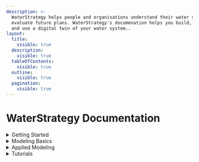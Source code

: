 ```yaml
---
description: >-
  WaterStrategy helps people and organisations understand their water system and
  evaluate future plans. WaterStrategy's documenation helps you build, refine
  and use a digital twin of your water system..
layout:
  title:
    visible: true
  description:
    visible: true
  tableOfContents:
    visible: true
  outline:
    visible: true
  pagination:
    visible: true
---
```


# WaterStrategy Documentation

<details>

<summary>Getting Started</summary>

[creating-an-account.md](getting-started/creating-an-account.md "mention")

[logging-in.md](getting-started/logging-in.md "mention")

[tour-of-the-interface.md](getting-started/tour-of-the-interface.md "mention")

[sharing-projects-and-networks.md](getting-started/sharing-projects-and-networks.md "mention")

[exporting-and-importing-models.md](getting-started/exporting-and-importing-models.md "mention")

</details>

<details>

<summary>Modeling Basics</summary>

[water-resource-system-modeling.md](modeling-basics/water-resource-system-modeling.md "mention")

[what-is-pywr.md](modeling-basics/what-is-pywr.md "mention")

[pywr-concepts.md](modeling-basics/pywr-concepts.md "mention")

[node-types](modeling-basics/node-types/ "mention")

[allocation-penalties.md](modeling-basics/allocation-penalties.md "mention")

[scenarios](modeling-basics/scenarios/ "mention")

[parameters](modeling-basics/parameters/ "mention")

[recorders](modeling-basics/recorders/ "mention")

</details>

<details>

<summary>Applied Modeling</summary>

[reservoir-and-storage-nodes.md](applied-modeling/reservoir-and-storage-nodes.md "mention")

</details>

<details>

<summary>Tutorials</summary>

[creating-and-running-a-model](tutorials/creating-and-running-a-model/ "mention")

[making-changes-to-a-model](tutorials/making-changes-to-a-model/ "mention")

[creating-a-reservoir-system](tutorials/creating-a-reservoir-system/ "mention")

[adding-reservoir-details](tutorials/adding-reservoir-details/ "mention")

[using-allocation-penalties](tutorials/using-allocation-penalties/ "mention")

[control-curves-and-demand-savings](tutorials/control-curves-and-demand-savings/ "mention")



</details>
